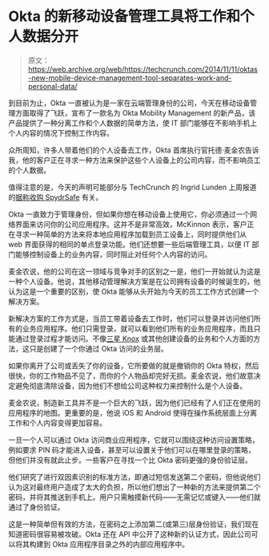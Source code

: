 # Okta 的新移动设备管理工具将工作和个人数据分开 

> 原文：<https://web.archive.org/web/https://techcrunch.com/2014/11/11/oktas-new-mobile-device-management-tool-separates-work-and-personal-data/>

到目前为止，Okta 一直被认为是一家在云端管理身份的公司，今天在移动设备管理方面取得了飞跃，宣布了一款名为 Okta Mobility Management 的新产品，该产品提供了一种分离工作和个人数据的简单方法，使 IT 部门能够在不影响手机上个人内容的情况下控制工作内容。

众所周知，许多人带着他们的个人设备去工作，Okta 首席执行官托德·麦金农告诉我，他的客户正在寻求一种方法来保护这些个人设备上的公司内容，而不影响员工的个人数据。

值得注意的是，今天的声明可能部分与 TechCrunch 的 Ingrid Lunden 上周报道的[据称收购 SpydrSafe](https://web.archive.org/web/20221209124025/https://beta.techcrunch.com/2014/11/07/okta-spydrsafe/) 有关。

Okta 一直致力于管理身份，但如果你想在移动设备上使用它，你必须通过一个网络界面来访问你的公司应用程序。这并不是非常高效，McKinnon 表示，客户正在寻求一种简单的方法来将本地应用程序加载到员工设备上，同时提供他们从 web 界面获得的相同的单点登录功能。他们还想要一些后端管理工具，以便 IT 部门能够控制设备上的业务内容，同时阻止对任何个人内容的访问。

麦金农说，他的公司在这一领域与竞争对手的区别之一是，他们一开始就认为这是一种个人设备。他说，其他移动管理解决方案是在公司拥有设备的时候诞生的，他认为这是一个重要的区别，使 Okta 能够从头开始为今天的员工工作方式创建一个解决方案。

新解决方案的工作方式是，当员工带着设备去工作时，他们可以登录并访问他们所有的业务应用程序。他们只需登录，就可以看到他们所有的业务应用程序，而且只能通过登录过程才能访问。不像[三星 Knox](https://web.archive.org/web/20221209124025/http://www.samsung.com/global/business/mobile/platform/mobile-platform/knox/) 或其他创建设备的业务和个人方面的方法，这只是创建了一个你通过 Okta 访问的业务层。

如果你离开了公司或丢失了你的设备，它所要做的就是撤销你的 Okta 特权，然后很快，你的工作物品不见了，而你的个人物品却完好无损。麦金农说，他们故意决定避免彻底清除设备，因为他们不想给公司这种权力来控制什么是个人设备。

麦金农说，制造新工具并不是一个巨大的飞跃，因为他们已经有了人们正在使用的应用程序的地图。更重要的是，他说 iOS 和 Android 使得在操作系统层面上分离工作和个人内容变得更加容易。

一旦一个人可以通过 Okta 访问商业应用程序，它就可以围绕这种访问设置策略，例如要求 PIN 码才能进入设备，甚至可以设置关于他们可以在哪里登录的策略，但他们并没有就此止步。一些客户在寻找一个比 Okta 密码更强的身份验证层。

他们研究了进行双因素识别的标准方法，即通过短信发送第二个密码，但他说他们认为这对最终用户造成了太大的负担，所以他们想出了一种新的方法来提供第二个密码，并将其推送到手机上。用户只需触摸新代码——无需记忆或键入——他们就通过了身份验证。

这是一种简单但有效的方法，在密码之上添加第二(或第三)层身份验证，我们现在知道密码很容易被攻破。Okta 还在 API 中公开了这种新的认证方式，因此公司可以将其构建到 Okta 应用程序目录之外的内部应用程序中。